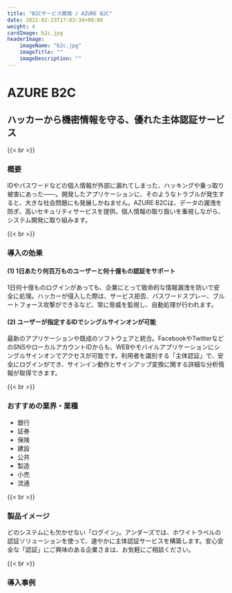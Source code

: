 ```yaml
---
title: "B2Cサービス開発 / AZURE B2C"
date: 2022-02-23T17:03:34+09:00
weight: 4
cardImage: b2c.jpg
headerImage:
    imageName: "b2c.jpg"
    imageTitle: ""
    imageDescription: ""
---
```


# AZURE B2C

## ハッカーから機密情報を守る、優れた主体認証サービス

{{< br >}}

### 概要

IDやパスワードなどの個人情報が外部に漏れてしまった、ハッキングや乗っ取り被害にあった――。開発したアプリケーションに、そのようなトラブルが発生すると、大きな社会問題にも発展しかねません。AZURE B2Cは、データの漏洩を防ぎ、高いセキュリティサービスを提供。個人情報の取り扱いを重視しながら、システム開発に取り組みます。

{{< br >}}

### 導入の効果

#### (1) 1日あたり何百万ものユーザーと何十億もの認証をサポート

1日何十億ものログインがあっても、企業にとって致命的な情報漏洩を防いで安全に処理。ハッカーが侵入した際は、サービス拒否、パスワードスプレー、ブルートフォース攻撃ができるなど、常に脅威を監視し、自動処理が行われます。

#### (2) ユーザーが指定するIDでシングルサインオンが可能

最新のアプリケーションや既成のソフトウェアと統合。FacebookやTwitterなどのSNSやローカルアカウントIDからも、WEBやモバイルアプリケーションにシングルサインオンでアクセスが可能です。利用者を識別する「主体認証」で、安全にログインができ、サインイン動作とサインアップ変換に関する詳細な分析情報が取得できます。

{{< br >}}

### おすすめの業界・業種

- 銀行
- 証券
- 保険
- 建設
- 公共
- 製造
- 小売
- 流通

{{< br >}}

### 製品イメージ

どのシステムにも欠かせない「ログイン」。アンダーズでは、ホワイトラベルの認証ソリューションを使って、速やかに主体認証サービスを構築します。安心安全な「認証」にご興味のある企業さまは、お気軽にご相談ください。

{{< br >}}

### 導入事例